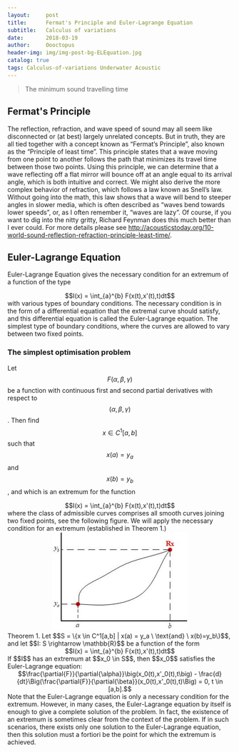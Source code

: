```yaml
---
layout:     post
title:      Fermat's Principle and Euler-Lagrange Equation 
subtitle:   Calculus of variations
date:       2018-03-19
author:     Oooctopus
header-img: img/img-post-bg-ELEquation.jpg
catalog: true
tags: Calculus-of-variations Underwater Acoustic
---
```


> The minimum sound travelling time

<script type="text/javascript" async src="https://cdn.mathjax.org/mathjax/latest/MathJax.js?config=TeX-MML-AM_CHTML"> </script>

## Fermat's Principle
The reflection, refraction, and wave speed of sound may all seem like disconnected or (at best) largely unrelated concepts. But in truth, they are all tied together with a concept known as “Fermat’s Principle”, also known as the “Principle of least time”. This principle states that a wave moving from one point to another follows the path that minimizes its travel time between those two points. Using this principle, we can determine that a wave reflecting off a flat mirror will bounce off at an angle equal to its arrival angle, which is both intuitive and correct. We might also derive the more complex behavior of refraction, which follows a law known as Snell’s law. Without going into the math, this law shows that a wave will bend to steeper angles in slower media, which is often described as “waves bend towards lower speeds”, or, as I often remember it, “waves are lazy”. Of course, if you want to dig into the nitty gritty, Richard Feynman does this much better than I ever could. For more details please see http://acousticstoday.org/10-world-sound-reflection-refraction-principle-least-time/.

## Euler-Lagrange Equation
Euler-Lagrange Equation gives the necessary condition for an extremum of a function of the type
<center> $$I(x) = \int_{a}^{b} F(x(t),x'(t),t)dt$$ </center>
with various types of boundary conditions. The necessary condition is in the form of a differential equation that the extremal curve should satisfy, and this differential equation is called the Euler-Lagrange equation.
The simplest type of boundary conditions, where the curves are allowed to vary between two fixed points.

### The simplest optimisation problem
Let $$F(\alpha,\beta,\gamma)$$ be a function with continuous first and second partial derivatives with respect to $$(\alpha,\beta,\gamma)$$. Then find $$x \in C^1[a,b]$$ such that $$x(a)=y_a$$ and $$x(b)=y_b$$, and which is an extremum for the function
<center> $$I(x) = \int_{a}^{b} F(x(t),x'(t),t)dt$$ </center>
where the class of admissible curves comprises all smooth curves joining two fixed points, see the following figure.
We will apply the necessary condition for an extremum (established in Theorem 1.)
<center><img src="../img/Euler-Lagrange.jpg" alt="Possible ray paths between two nodes"/></center>
Theorem 1. Let $$S = \{x \in C^1[a,b] | x(a) = y_a \ \text{and} \ x(b)=y_b\}$$, and let $$I: S \rightarrow \mathbb{R}$$ be a function of the form
<center> $$I(x) = \int_{a}^{b} F(x(t),x'(t),t)dt$$ </center>
If $$I$$ has an extremum at $$x_0 \in S$$, then $$x_0$$ satisfies the Euler-Lagrange equation: 
<center> $$\frac{\partial{F}}{\partial{\alpha}}\big(x_0(t),x'_0(t),t\big) - \frac{d}{dt}\Big(\frac{\partial{F}}{\partial{\beta}}(x_0(t),x'_0(t),t)\Big) = 0, t \in [a,b].$$ </center>
Note that the Euler-Lagrange equation is only a necessary condition for the extremum. However, in many cases, the Euler-Lagrange equation by itself is enough to give a complete solution of the problem. In fact, the existence of
an extremum is sometimes clear from the context of the problem. If in such scenarios, there exists only one solution to the Euler-Lagrange equation, then this solution must a fortiori be the point for which the extremum is achieved.